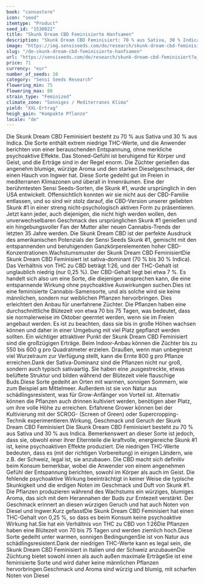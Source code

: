 ```yaml
---
book: "cannastore"
icon: "seed"
itemtype: "Product"
seed_id: "1530022"
title: "Skunk Dream CBD Feminisierte Hanfsamen"
description: "Skunk Dream CBD Feminisiert: 70 % aus Sativa, 30 % Indica. THC-Wert von 0,25 % und ein entspannendes High. Das Aroma ist würzig und blumig."
image: "https://img.sensiseeds.com/de/research/skunk-dream-cbd-feminisiert-image.png"
slug: "/de-skunk-dream-cbd-feminisierte-hanfsamen"
url: "https://sensiseeds.com/de/research/skunk-dream-cbd-feminisiert?a_aid=cannastore"
price: 71
currency: "eur"
number_of_seeds: 10
category: "Sensi Seeds Research"
flowering_min: 75
flowering_max: 80
strain_type: "Feminized"
climate_zone: "Sonniges / Mediterranes Klima"
yield: "XXL-Ertrag"
heigh_gain: "Kompakte Pflanze"
locale: "de"
---
```

Die Skunk Dream CBD Feminisiert besteht zu 70 % aus Sativa und 30 % aus Indica. Die Sorte enthält extrem niedrige THC-Werte, und die Anwender berichten von einer berauschenden Entspannung, ohne merkliche psychoaktive Effekte. Das Stoned-Gefühl ist beruhigend für Körper und Geist, und die Erträge sind in der Regel enorm. Die Züchter genießen das angenehm blumige, würzige Aroma und den starken Dieselgeschmack, der einen Hauch von Ingwer hat. Diese Sorte gedeiht gut im Freien in mediterranen Klimazonen und überall in Innenräumen. Eine der berühmtesten Sensi Seeds-Sorten, die Skunk #1, wurde ursprünglich in den USA entwickelt. Offensichtlich konnten wir sie nicht aus der CBD-Familie entlassen, und so sind wir stolz darauf, die CBD-Version unserer geliebten Skunk #1 in einer streng nicht-psychologisch aktiven Form zu präsentieren. Jetzt kann jeder, auch diejenigen, die nicht high werden wollen, den unverwechselbaren Geschmack des ursprünglichen Skunk #1 genießen und ein hingebungsvoller Fan der Mutter aller neuen Cannabis-Trends der letzten 35 Jahre werden. Die Skunk Dream CBD ist der perfekte Ausdruck des amerikanischen Potenzials der Sensi Seeds Skunk #1, gemischt mit den entspannenden und beruhigenden Ganzkörperelementen hoher CBD-Konzentrationen.Wachstumsmuster der Skunk Dream CBD FeminisiertDie Skunk Dream CBD Feminisiert ist sativa-dominant (70 % bis 30 % Indica). Das Verhältnis von THC zu CBD beträgt 1:26, und der THC-Gehalt ist unglaublich niedrig (nur 0,25 %). Der CBD-Gehalt liegt bei etwa 7 %. Es handelt sich also um eine Sorte, die diejenigen ansprechen kann, die eine entspannende Wirkung ohne psychoaktive Auswirkungen suchen.Dies ist eine feminisierte Cannabis-Samensorte, und als solche wird sie keine männlichen, sondern nur weiblichen Pflanzen hervorbringen. Dies erleichtert den Anbau für unerfahrene Züchter. Die Pflanzen haben eine durchschnittliche Blütezeit von etwa 70 bis 75 Tagen, was bedeutet, dass sie normalerweise im Oktober geerntet werden, wenn sie im Freien angebaut werden. Es ist zu beachten, dass sie bis in große Höhen wachsen können und daher in einer Umgebung mit viel Platz gepflanzt werden sollten. Ein wichtiger attraktiver Punkt der Skunk Dream CBD Feminisiert sind die großzügigen Erträge. Beim Indoor-Anbau können die Züchter bis zu 550 bis 600 g pro Quadratmeter erzielen. Draußen, wenn man unbegrenzt viel Wurzelraum zur Verfügung stellt, kann die Ernte 800 g pro Pflanze erreichen.Dank der Sativa-Dominanz sind die Pflanzen nicht nur groß, sondern auch typisch sativaartig. Sie haben eine ‚ausgestreckte, etwas belüftete Struktur und bilden während der Blütezeit viele flauschige Buds.Diese Sorte gedeiht an Orten mit warmen, sonnigen Sommern, wie zum Beispiel am Mittelmeer. Außerdem ist sie von Natur aus schädlingsresistent, was für Grow-Anfänger von Vorteil ist. Alternativ können die Pflanzen auch drinnen kultiviert werden, benötigen aber Platz, um ihre volle Höhe zu erreichen. Erfahrene Grower können bei der Kultivierung mit der SCROG- (Screen of Green) oder Supercropping-Technik experimentieren.Wirkung, Geschmack und Geruch der Skunk Dream CBD Feminisiert Die Skunk Dream CBD Feminisiert besteht zu 70 % aus Sativa und 30 % aus Indica. Bemerkenswert an dieser Sorte ist jedoch, dass sie, obwohl einer ihrer Elternteile die kraftvolle, energiereiche Skunk #1 ist, keine psychoaktiven Effekte produziert. Die niedrigen THC-Werte bedeuten, dass es (mit der richtigen Vorbereitung) in einigen Ländern, wie z.B. der Schweiz, legal ist, sie anzubauen. Die CBD macht sich definitiv beim Konsum bemerkbar, wobei die Anwender von einem angenehmen Gefühl der Entspannung berichten, sowohl im Körper als auch im Geist. Die fehlende psychoaktive Wirkung beeinträchtigt in keiner Weise die typische Skunkigkeit und die erdigen Noten im Geschmack und Duft von Skunk #1. Die Pflanzen produzieren während des Wachstums ein würziges, blumiges Aroma, das sich mit dem Herannahen der Buds zur Erntezeit verstärkt. Der Geschmack erinnert an diesen würzigen Geruch und hat auch Noten von Diesel und Ingwer.Kurz gefasstDie Skunk Dream CBD Feminisiert hat einen THC-Gehalt von 0,25 %, so dass es beim Konsum keine psychoaktive Wirkung hat.Sie hat ein Verhältnis von THC zu CBD von 1:26Die Pflanzen haben eine Blütezeit von 70 bis 75 Tagen und werden ziemlich hoch.Diese Sorte gedeiht unter warmen, sonnigen BedingungenSie ist von Natur aus schädlingsresistent.Dank der niedrigen THC-Werte kann es legal sein, die Skunk Dream CBD Feminisiert in Italien und der Schweiz anzubauenDie Züchtung bietet sowohl innen als auch außen maximale ErträgeSie ist eine feminisierte Sorte und wird daher keine männlichen Pflanzen hervorbringen.Geschmack und Aroma sind würzig und blumig, mit scharfen Noten von Diesel
